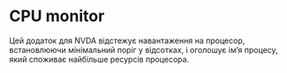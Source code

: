 # CPU monitor #

Цей додаток для NVDA  відстежує навантаження на процесор, встановлюючи мінімальний поріг у відсотках, і оголошує ім’я процесу, який споживає найбільше ресурсів процесора.